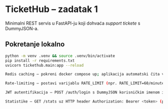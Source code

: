 # TicketHub – zadatak 1

Minimalni REST servis u FastAPI-ju koji dohvaća *support tickete* s DummyJSON-a.

## Pokretanje lokalno

```bash
python -m venv .venv && source .venv/bin/activate
pip install -r requirements.txt
uvicorn tickethub.main:app --reload

Redis caching – pokreni docker compose up; aplikacija automatski čita varijablu REDIS_URL.

Rate-limiting – postavi varijablu RATE_LIMIT (npr. RATE_LIMIT=60/minute, podrazumijevana vrijednost).

JWT autentifikacija – POST /auth/login s DummyJSON korisničkim imenom i lozinkom; odgovor sadrži Bearer token.

Statistike – GET /stats uz HTTP header Authorization: Bearer <token> (potreban token dobiven loginom)